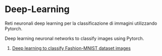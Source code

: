 # Deep-Learning
Reti neuronali deep learning per la classificazione di immagini utilizzando Pytorch.

Deep learning neuronal networks to classify images using Pytorch.

1. [Deep learning to classify Fashion-MNIST dataset images](../master/Fashion-MNIST%20classification.ipynb)
